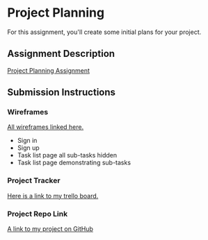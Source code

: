 # Project Planning
For this assignment, you'll create some initial plans for your project.

## Assignment Description
[Project Planning Assignment](https://education.launchcode.org/liftoff/modules/assignments/project-planning)

## Submission Instructions

### Wireframes
  <a href="https://docs.google.com/document/d/1GZhRPQE4ltaQ-BJETwk6Te9Go3TiMFhSqltd6BXSsPM/edit?usp=sharing">All wireframes linked here.</a>
    <ul>
      <li>Sign in</li>
      <li>Sign up</li>
      <li>Task list page all sub-tasks hidden</li>
      <li>Task list page demonstrating sub-tasks</li>
    </ul>

### Project Tracker
  <a href="https://trello.com/b/0slJ2JwW/my-project">Here is a link to my trello board.</a>


### Project Repo Link
<a href="https://github.com/julierindone/BreakDownTaskApp">A link to my project on GitHub</a>
